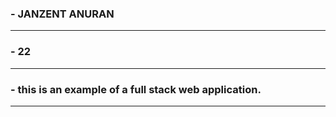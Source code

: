 ### - JANZENT ANURAN
___

### - 22

___

### - this is an example of a full stack web application.

___

